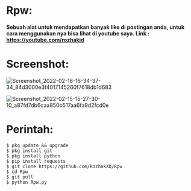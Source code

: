 # Rpw:
**Sebuah alat untuk mendapatkan banyak like di postingan anda, untuk cara menggunakan nya bisa lihat di youtube saya. Link : https://youtube.com/rozhakid**
# Screenshot:
![Screenshot_2022-02-16-16-34-37-34_84d3000e3f4017145260f7618db1d683](https://user-images.githubusercontent.com/65714340/154236525-3e389117-9d48-4f55-b486-43ed9bccd8d9.png)

![Screenshot_2022-02-15-15-27-30-10_a87fd7db6caa850b517aa6fa9d2fcd0e](https://user-images.githubusercontent.com/65714340/154209495-924f1fe9-c53d-4762-bed8-d0616de97e14.png)
# Perintah:
    $ pkg update && upgrade
    $ pkg install git
    $ pkg install python
    $ pip install requests
    $ git clone https://github.com/RozhakXD/Rpw
    $ cd Rpw
    $ git pull
    $ python Rpw.py
